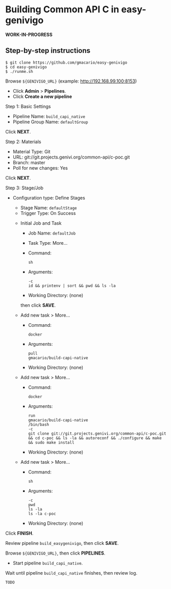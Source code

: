 Building Common API C in easy-genivigo
======================================

**WORK-IN-PROGRESS**

Step-by-step instructions
-------------------------

```
$ git clone https://github.com/gmacario/easy-genivigo
$ cd easy-genivigo
$ ./runme.sh
```

Browse `${GENIVIGO_URL}` (example: http://192.168.99.100:8153)

* Click **Admin** > **Pipelines**.
* Click **Create a new pipeline**

Step 1: Basic Settings

* Pipeline Name: `build_capi_native`
* Pipeline Group Name: `defaultGroup`

Click **NEXT**.

Step 2: Materials

* Material Type: Git
* URL: git://git.projects.genivi.org/common-api/c-poc.git
* Branch: master
* Poll for new changes: Yes

Click **NEXT**.

Step 3: Stage/Job

* Configuration type: Define Stages

  - Stage Name: `defaultStage`
  - Trigger Type: On Success


  * Initial Job and Task
    - Job Name: `defaultJob`
    - Task Type: More...
    - Command:

      ```
      sh
      ```

    - Arguments:

      ```
      -c
      id && printenv | sort && pwd && ls -la
      ```

    - Working Directory: (none)

    then click **SAVE**.

  * Add new task > More...
    - Command:

      ```
      docker
      ```

    - Arguments:

      ```
      pull
      gmacario/build-capi-native
      ```

    - Working Directory: (none)

  * Add new task > More...
    - Command:

      ```
      docker
      ```

    - Arguments:

      ```
      run
      gmacario/build-capi-native
      /bin/bash
      -c
      git clone git://git.projects.genivi.org/common-api/c-poc.git && cd c-poc && ls -la && autoreconf && ./configure && make && sudo make install
      ```

    - Working Directory: (none)

  * Add new task > More...
    - Command:

      ```
      sh
      ```

    - Arguments:

      ```
      -c
      pwd
      ls -la
      ls -la c-poc
      ```

    - Working Directory: (none)

Click **FINISH**.

Review pipeline `build_easygenivigo`, then click **SAVE**.

Browse `${GENIVIGO_URL}`, then click **PIPELINES**.

* Start pipeline `build_capi_native`.

Wait until pipeline `build_capi_native` finishes, then review log.

```
TODO
```

<!-- EOF -->
